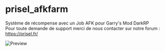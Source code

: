 # prisel_afkfarm
Système de récompense avec un Job AFK pour Garry's Mod DarkRP<br>
Pour toute demande de support merci de nous contacter sur notre forum : https://prisel.fr/<br>

![Preview](https://i.imgur.com/bu3fd8e.png)
